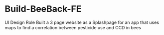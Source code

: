 # Build-BeeBack-FE
  UI Design Role
    Built a 3 page website as a Splashpage for an app that uses maps to find a correlation between pesticide use and CCD in bees 
